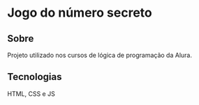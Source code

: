 <h1>Jogo  do número secreto</h1>

<h2> Sobre</h2>
<p>Projeto utilizado nos cursos de lógica de programação da Alura.</p>

<h2> Tecnologias</h2>
<p>HTML, CSS e JS</p>
